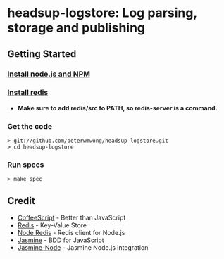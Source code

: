 headsup-logstore: Log parsing, storage and publishing
=====================================================


Getting Started
---------------

### [Install node.js and NPM](https://github.com/joyent/node/wiki/Installation)

### [Install redis](http://redis.io/download)

- **Make sure to add redis/src to PATH, so redis-server is a command.**

### Get the code

    > git://github.com/peterwmwong/headsup-logstore.git
    > cd headsup-logstore

### Run specs

    > make spec


Credit
------

* [CoffeeScript](http://jashkenas.github.com/coffee-script/) - Better than JavaScript
* [Redis](http://redis.io/) - Key-Value Store
* [Node Redis](https://github.com/mranney/node_redis) - Redis client for Node.js
* [Jasmine](http://pivotal.github.com/jasmine/) - BDD for JavaScript
* [Jasmine-Node](http://jquery.com/) - Jasmine Node.js integration
